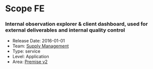 # Scope FE
### Internal observation explorer & client dashboard, used for external deliverables and internal quality control
* Release Date: 2016-01-01
* Team: [Supply Management](../teams/supply.md)
* Type: service
* Level: Application
* Area: [Premise v2](../areas/v2.png)
